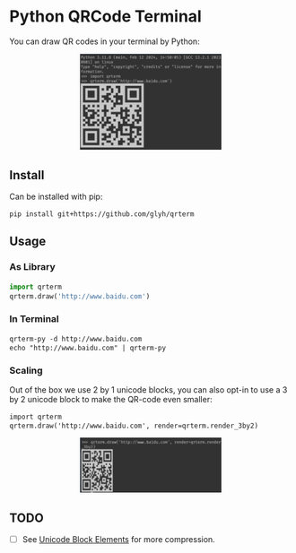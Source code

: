 # Python QRCode Terminal
You can draw QR codes in your terminal by Python:

<p align="center">
    <img src="./example/screenshot_2by1.png" width="50%" />
</p>

## Install
Can be installed with pip:
``` shell
pip install git+https://github.com/glyh/qrterm
```

## Usage

### As Library
```python
import qrterm
qrterm.draw('http://www.baidu.com')
```

### In Terminal
``` shell
qrterm-py -d http://www.baidu.com
echo "http://www.baidu.com" | qrterm-py
```

### Scaling
Out of the box we use 2 by 1 unicode blocks, you can also opt-in to use a 3 by 2 unicode block to make the QR-code even smaller:

```
import qrterm
qrterm.draw('http://www.baidu.com', render=qrterm.render_3by2)
```

<p align="center">
    <img src="./example/screenshot_3by2.png" width="50%" />
</p>

## TODO
- [ ] See [Unicode Block Elements](https://en.wikipedia.org/wiki/Block_Elements) for more compression.

